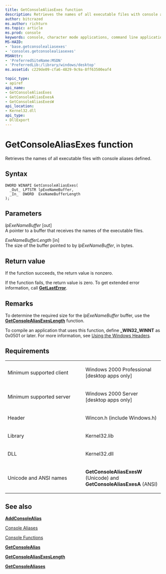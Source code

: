```yaml
---
title: GetConsoleAliasExes function
description: Retrieves the names of all executable files with console aliases defined.
author: bitcrazed
ms.author: richturn
ms.topic: article
ms.prod: console
keywords: console, character mode applications, command line applications, terminal applications, console api
MS-HAID:
- 'base.getconsolealiasexes'
- 'consoles.getconsolealiasexes'
MSHAttr:
- 'PreferredSiteName:MSDN'
- 'PreferredLib:/library/windows/desktop'
ms.assetid: c229de09-cfa6-4829-9c9a-8ff63500eaf4

topic_type:
- apiref
api_name:
- GetConsoleAliasExes
- GetConsoleAliasExesA
- GetConsoleAliasExesW
api_location:
- Kernel32.dll
api_type:
- DllExport
---
```


# GetConsoleAliasExes function


Retrieves the names of all executable files with console aliases defined.

Syntax
------

```ManagedCPlusPlus
DWORD WINAPI GetConsoleAliasExes(
  _Out_ LPTSTR lpExeNameBuffer,
  _In_  DWORD  ExeNameBufferLength
);
```

Parameters
----------

*lpExeNameBuffer* \[out\]  
A pointer to a buffer that receives the names of the executable files.

*ExeNameBufferLength* \[in\]  
The size of the buffer pointed to by *lpExeNameBuffer*, in bytes.

Return value
------------

If the function succeeds, the return value is nonzero.

If the function fails, the return value is zero. To get extended error information, call [**GetLastError**](https://msdn.microsoft.com/library/windows/desktop/ms679360).

Remarks
-------

To determine the required size for the *lpExeNameBuffer* buffer, use the [**GetConsoleAliasExesLength**](getconsolealiasexeslength.md) function.

To compile an application that uses this function, define **\_WIN32\_WINNT** as 0x0501 or later. For more information, see [Using the Windows Headers](https://msdn.microsoft.com/library/windows/desktop/aa383745).

Requirements
------------

<table>
<colgroup>
<col width="50%" />
<col width="50%" />
</colgroup>
<tbody>
<tr class="odd">
<td><p>Minimum supported client</p></td>
<td><p>Windows 2000 Professional [desktop apps only]</p></td>
</tr>
<tr class="even">
<td><p>Minimum supported server</p></td>
<td><p>Windows 2000 Server [desktop apps only]</p></td>
</tr>
<tr class="odd">
<td><p>Header</p></td>
<td>Wincon.h (include Windows.h)</td>
</tr>
<tr class="even">
<td><p>Library</p></td>
<td>Kernel32.lib</td>
</tr>
<tr class="odd">
<td><p>DLL</p></td>
<td>Kernel32.dll</td>
</tr>
<tr class="even">
<td><p>Unicode and ANSI names</p></td>
<td><p><strong>GetConsoleAliasExesW</strong> (Unicode) and <strong>GetConsoleAliasExesA</strong> (ANSI)</p></td>
</tr>
<tr class="odd">
</tr>
<tr class="even">
</tr>
<tr class="odd">
</tr>
<tr class="even">
</tr>
</tbody>
</table>

## <span id="see_also"></span>See also


[**AddConsoleAlias**](addconsolealias.md)

[Console Aliases](console-aliases.md)

[Console Functions](console-functions.md)

[**GetConsoleAlias**](getconsolealias.md)

[**GetConsoleAliasExesLength**](getconsolealiasexeslength.md)

[**GetConsoleAliases**](getconsolealiases.md)

 

 




